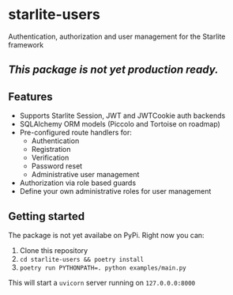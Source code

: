 # starlite-users
Authentication, authorization and user management for the Starlite framework

_This package is not yet production ready._
---
## Features
* Supports Starlite Session, JWT and JWTCookie auth backends
* SQLAlchemy ORM models (Piccolo and Tortoise on roadmap)
* Pre-configured route handlers for:
  * Authentication
  * Registration
  * Verification
  * Password reset
  * Administrative user management
* Authorization via role based guards
* Define your own administrative roles for user management

## Getting started
The package is not yet availabe on PyPi. Right now you can:
1. Clone this repository
2. `cd starlite-users && poetry install`
3. `poetry run PYTHONPATH=. python examples/main.py`

This will start a `uvicorn` server running on `127.0.0.0:8000`
